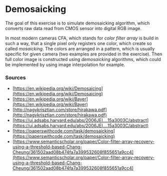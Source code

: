 # Demosaicking

The goal of this exercise is to simulate demosaicking algorithm, which converts raw data read from CMOS sensor into digital RGB image. 

In most modern cameras CFA, which stands for *color filter array* is build in such a way, that a single pixel only registers one color, which create so called *mosaicking*. The colors are arranged in a pattern, which is usually specific for given camera (two examples are provided in the exercise). Then full color image is constructed using *demosaicking* algorithms, which could be implemented by using image interpolation for example.

### Sources
* [https://en.wikipedia.org/wiki/Demosaicing](https://en.wikipedia.org/wiki/Demosaicing)
* [https://en.wikipedia.org/wiki/Bayer](https://en.wikipedia.org/wiki/Bayer)
* [http://nagykrisztian.com/store/hirakawa.pdf](http://nagykrisztian.com/store/hirakawa.pdf)
* [https://ui.adsabs.harvard.edu/abs/2006JEI....15a3003C/abstract](https://ui.adsabs.harvard.edu/abs/2006JEI....15a3003C/abstract)
* [https://paperswithcode.com/task/demosaicking](https://paperswithcode.com/task/demosaicking)
* [https://www.semanticscholar.org/paper/Color-filter-array-recovery-using-a-threshold-based-Chang-Cheung/361502aad08b474fa7a399532608f855651a9cc4](https://www.semanticscholar.org/paper/Color-filter-array-recovery-using-a-threshold-based-Chang-Cheung/361502aad08b474fa7a399532608f855651a9cc4)
